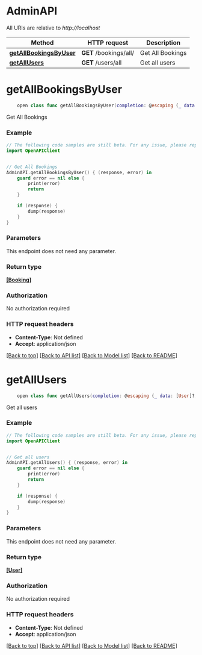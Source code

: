 # AdminAPI

All URIs are relative to *http://localhost*

Method | HTTP request | Description
------------- | ------------- | -------------
[**getAllBookingsByUser**](AdminAPI.md#getallbookingsbyuser) | **GET** /bookings/all/ | Get All Bookings
[**getAllUsers**](AdminAPI.md#getallusers) | **GET** /users/all | Get all users


# **getAllBookingsByUser**
```swift
    open class func getAllBookingsByUser(completion: @escaping (_ data: [Booking]?, _ error: Error?) -> Void)
```

Get All Bookings

### Example
```swift
// The following code samples are still beta. For any issue, please report via http://github.com/OpenAPITools/openapi-generator/issues/new
import OpenAPIClient


// Get All Bookings
AdminAPI.getAllBookingsByUser() { (response, error) in
    guard error == nil else {
        print(error)
        return
    }

    if (response) {
        dump(response)
    }
}
```

### Parameters
This endpoint does not need any parameter.

### Return type

[**[Booking]**](Booking.md)

### Authorization

No authorization required

### HTTP request headers

 - **Content-Type**: Not defined
 - **Accept**: application/json

[[Back to top]](#) [[Back to API list]](../README.md#documentation-for-api-endpoints) [[Back to Model list]](../README.md#documentation-for-models) [[Back to README]](../README.md)

# **getAllUsers**
```swift
    open class func getAllUsers(completion: @escaping (_ data: [User]?, _ error: Error?) -> Void)
```

Get all users

### Example
```swift
// The following code samples are still beta. For any issue, please report via http://github.com/OpenAPITools/openapi-generator/issues/new
import OpenAPIClient


// Get all users
AdminAPI.getAllUsers() { (response, error) in
    guard error == nil else {
        print(error)
        return
    }

    if (response) {
        dump(response)
    }
}
```

### Parameters
This endpoint does not need any parameter.

### Return type

[**[User]**](User.md)

### Authorization

No authorization required

### HTTP request headers

 - **Content-Type**: Not defined
 - **Accept**: application/json

[[Back to top]](#) [[Back to API list]](../README.md#documentation-for-api-endpoints) [[Back to Model list]](../README.md#documentation-for-models) [[Back to README]](../README.md)

